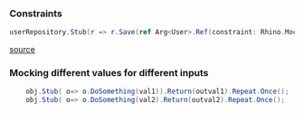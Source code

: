 ### Constraints
```csharp
userRepository.Stub(r => r.Save(ref Arg<User>.Ref(constraint: Rhino.Mocks.Constraints.Is.Anything(), returnValue: new User())))
```
[source](https://www.barbarianmeetscoding.com/wiki/rhino-mocks/)

### Mocking different values for different inputs
```csharp
    obj.Stub( o=> o.DoSomething(val1)).Return(outval1).Repeat.Once();
    obj.Stub( o=> o.DoSomething(val2).Return(outval2).Repeat.Once();
```
